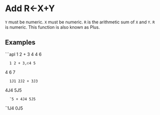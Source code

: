 <div style="display: none;">
  +
</div>






<h1 class="heading"><span class="name">Add</span> <span class="command">R←X+Y</span></h1>



`Y` must be numeric.  `X` must be numeric.  `R` is the arithmetic sum of `X` and `Y`.  `R` is numeric. This function is also known as Plus.

<h2 class="example">Examples</h2>
```apl
      1 2 + 3 4
4 6
 
      1 2 + 3,⊂4 5
4  6 7
 
      1J1 2J2 + 3J3
4J4 5J5
 
      ¯5 + 4J4 5J5
¯1J4 0J5
```



